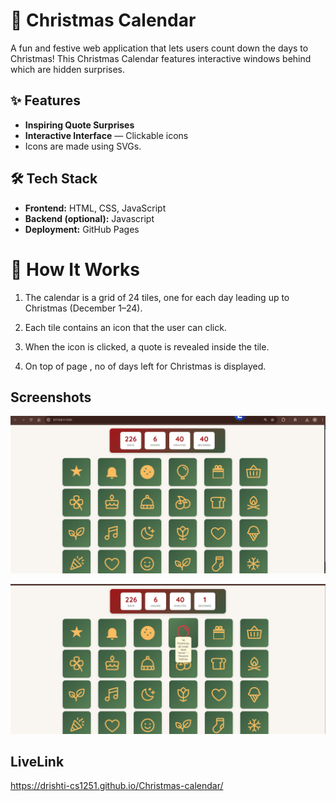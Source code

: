 # 🎄 Christmas Calendar

A fun and festive web application that lets users count down the days to Christmas! This Christmas Calendar features interactive windows behind which are hidden surprises. 

## ✨ Features

- **Inspiring Quote Surprises** 
- **Interactive Interface** — Clickable icons
- Icons are made using SVGs.

## 🛠️ Tech Stack

- **Frontend:** HTML, CSS, JavaScript
- **Backend (optional):** Javascript
- **Deployment:** GitHub Pages

#  🎁 How It Works

1. The calendar is a grid of 24 tiles, one for each day leading up to Christmas (December 1–24).

2. Each tile contains an icon that the user can click.

3. When the icon is clicked, a quote is revealed inside the tile.
   
4. On top of page , no of days left for Christmas is displayed.
 

## Screenshots
![My Frontend](image.png)

![quotes](image-1.png)

## LiveLink

https://drishti-cs1251.github.io/Christmas-calendar/

